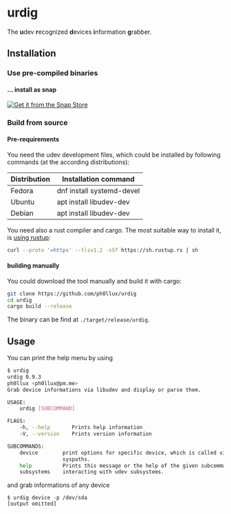 # urdig
The **u**dev **r**ecognized **d**evices **i**nformation **g**rabber.

## Installation

### Use pre-compiled binaries

#### ... install as snap

[![Get it from the Snap Store](https://snapcraft.io/static/images/badges/en/snap-store-black.svg)](https://snapcraft.io/urdig)

### Build from source

#### Pre-requirements

You need the udev development files, which could be installed by following commands (at the according distributions):

| Distribution | Installation command      |
|--------------|---------------------------|
| Fedora       | dnf install systemd-devel |
| Ubuntu       | apt install libudev-dev   |
| Debian       | apt install libudev-dev   |

You need also a rust compiler and cargo. The most suitable way to install it, is [using rustup](https://rustup.rs/):
```bash
curl --proto '=https' --tlsv1.2 -sSf https://sh.rustup.rs | sh
```

#### building manually

You could download the tool manually and build it with cargo:
```bash
git clone https://github.com/ph0llux/urdig
cd urdig
cargo build --release
```
The binary can be find at ```./target/release/urdig```.

## Usage
You can print the help menu by using
```bash
$ urdig 
urdig 0.9.3
ph0llux <ph0llux@pm.me>
Grab device informations via libudev and display or parse them.

USAGE:
    urdig [SUBCOMMAND]

FLAGS:
    -h, --help       Prints help information
    -V, --version    Prints version information

SUBCOMMANDS:
    device        print options for specific device, which is called via its name. You can also use devnodes or
                  syspaths.
    help          Prints this message or the help of the given subcommand(s)
    subsystems    interacting with udev subsystems.
```
and grab informations of any device
```
$ urdig device -p /dev/sda
[output omitted]
```

